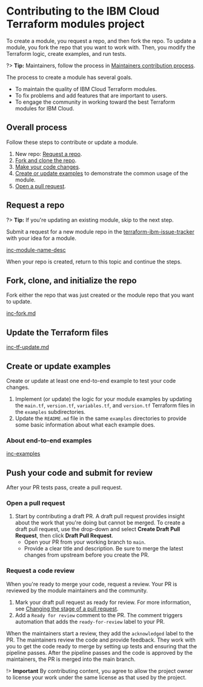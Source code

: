 # Contributing to the IBM Cloud Terraform modules project

To create a module, you request a repo, and then fork the repo. To update a module, you fork the repo that you want to work with. Then, you modify the Terraform logic, create examples, and run tests.

?> **Tip:** Maintainers, follow the process in [Maintainers contribution process](maintain-module.md).

The process to create a module has several goals.

- To maintain the quality of IBM Cloud Terraform modules.
- To fix problems and add features that are important to users.
- To engage the community in working toward the best Terraform modules for IBM Cloud.

## Overall process

Follow these steps to contribute or update a module.

1.  New repo: [Request a repo](#request-a-repo).
1.  [Fork and clone the repo](#fork-clone-and-initialize-the-repo).
1.  [Make your code changes](#update-the-terraform-files).
1.  [Create or update examples](#create-or-update-examples) to demonstrate the common usage of the module.
1.  [Open a pull request](#push-your-code-and-submit-for-review).

## Request a repo

?> **Tip:** If you're updating an existing module, skip to the next step.

Submit a request for a new module repo in the [terraform-ibm-issue-tracker](https://github.com/terraform-ibm-modules/terraform-ibm-issue-tracker/issues/new/choose) with your idea for a module.

[inc-module-name-desc](inc-module-name-desc.md ':include')

When your repo is created, return to this topic and continue the steps.

## Fork, clone, and initialize the repo

Fork either the repo that was just created or the module repo that you want to update.

[inc-fork.md](inc-fork.md ':include')

## Update the Terraform files

[inc-tf-update.md](inc-tf-update.md ':include')

## Create or update examples

Create or update at least one end-to-end example to test your code changes.

1.  Implement (or update) the logic for your module examples by updating the `main.tf`, `version.tf`, `variables.tf`, and `version.tf` Terraform files in the `examples` subdirectories.
1.  Update the `README.md` file in the same `examples` directories to provide some basic information about what each example does.

### About end-to-end examples

[inc-examples](inc-examples.md ':include')

## Push your code and submit for review

After your PR tests pass, create a pull request.

### Open a pull request

1.  Start by contributing a draft PR. A draft pull request provides insight about the work that you're doing but cannot be merged. To create a draft pull request, use the drop-down and select **Create Draft Pull Request**, then click **Draft Pull Request**.
    - Open your PR from your working branch to `main`.
    - Provide a clear title and description. Be sure to merge the latest changes from upstream before you create the PR.

### Request a code review

When you're ready to merge your code, request a review. Your PR is reviewed by the module maintainers and the community.

1.  Mark your draft pull request as ready for review. For more information, see [Changing the stage of a pull request](https://docs.github.com/en/pull-requests/collaborating-with-pull-requests/proposing-changes-to-your-work-with-pull-requests/changing-the-stage-of-a-pull-request).
1.  Add a `Ready for review` comment to the PR. The comment triggers automation that adds the `ready-for-review` label to your PR.

When the maintainers start a review, they add the `acknowledged` label to the PR. The maintainers review the code and provide feedback. They work with you to get the code ready to merge by setting up tests and ensuring that the pipeline passes. After the pipeline passes and the code is approved by the maintainers, the PR is merged into the main branch.

!> **Important** By contributing content, you agree to allow the project owner to license your work under the same license as that used by the project.

